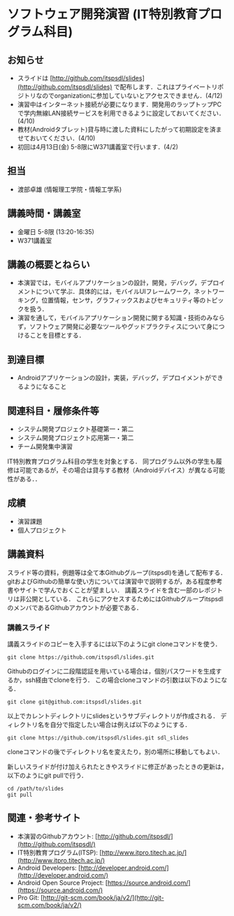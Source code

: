 # ソフトウェア開発演習 (IT特別教育プログラム科目)

## お知らせ
* スライドは [http://github.com/itspsdl/slides](http://github.com/itspsdl/slides) で配布します．これはプライベートリポジトリなのでorganizationに参加していないとアクセスできません．(4/12)
* 演習中はインターネット接続が必要になります．開発用のラップトップPCで学内無線LAN接続サービスを利用できるように設定しておいてください．(4/10)
* 教材(Androidタブレット)貸与時に渡した資料にしたがって初期設定を済ませておいてください．(4/10)
* 初回は4月13日(金) 5-8限にW371講義室で行います．(4/2)

## 担当
* 渡部卓雄 (情報理工学院・情報工学系)

## 講義時間・講義室
* 金曜日 5-8限 (13:20-16:35)
* W371講義室 

## 講義の概要とねらい
* 本演習では，モバイルアプリケーションの設計，開発，デバッグ，デプロイメントについて学ぶ．具体的には，モバイルUIフレームワーク，ネットワーキング，位置情報，センサ，グラフィックスおよびセキュリティ等のトピックを扱う．
* 演習を通して，モバイルアプリケーション開発に関する知識・技術のみならず，ソフトウェア開発に必要なツールやグッドプラクティスについて身につけることを目標とする．

## 到達目標
* Androidアプリケーションの設計，実装，デバッグ，デプロイメントができるようになること

## 関連科目・履修条件等
* システム開発プロジェクト基礎第一・第二
* システム開発プロジェクト応用第一・第二
* チーム開発集中演習

IT特別教育プログラム科目の学生を対象とする．
同プログラム以外の学生も履修は可能であるが，その場合は貸与する教材（Androidデバイス）が異なる可能性がある．．

## 成績
* 演習課題
* 個人プロジェクト

## 講義資料
スライド等の資料，例題等は全て本Githubグループ(itspsdl)を通して配布する．
gitおよびGithubの簡単な使い方については演習中で説明するが，ある程度参考書やサイトで学んでおくことが望ましい．
講義スライドを含む一部のレポジトリは非公開としている．
これらにアクセスするためにはGithubグループitspsdlのメンバであるGithubアカウントが必要である．

### 講義スライド
講義スライドのコピーを入手するには以下のようにgit cloneコマンドを使う．

    git clone https://github.com/itspsdl/slides.git

Githubのログインに二段階認証を用いている場合は，個別パスワードを生成するか，ssh経由でcloneを行う．
この場合cloneコマンドの引数は以下のようになる．

    git clone git@github.com:itspsdl/slides.git

以上でカレントディレクトリにslidesというサブディレクトリが作成される．
ディレクトリ名を自分で指定したい場合は例えば以下のようにする．

    git clone https://github.com/itspsdl/slides.git sdl_slides

cloneコマンドの後でディレクトリ名を変えたり，別の場所に移動してもよい．

新しいスライドが付け加えられたときやスライドに修正があったときの更新は，以下のようにgit pullで行う．

    cd /path/to/slides
    git pull


## 関連・参考サイト
* 本演習のGithubアカウント: [http://github.com/itspsdl/](http://github.com/itspsdl/)
* IT特別教育プログラム(ITSP): [http://www.itpro.titech.ac.jp/](http://www.itpro.titech.ac.jp/)
* Android Developers: [http://developer.android.com/](http://developer.android.com/)
* Android Open Source Project: [https://source.android.com/](https://source.android.com/)
* Pro Git: [http://git-scm.com/book/ja/v2/](http://git-scm.com/book/ja/v2/)

